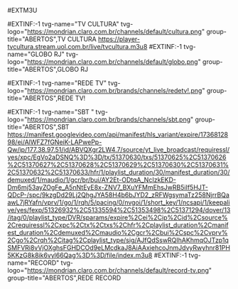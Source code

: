 #EXTM3U
 
#EXTINF:-1 tvg-name="TV CULTURA" tvg-logo="https://mondrian.claro.com.br/channels/default/cultura.png" group-title="ABERTOS",TV CULTURA
https://player-tvcultura.stream.uol.com.br/live/tvcultura.m3u8
#EXTINF:-1 tvg-name="GLOBO RJ" tvg-logo="https://mondrian.claro.com.br/channels/default/globo.png" group-title="ABERTOS",GLOBO RJ

#EXTINF:-1 tvg-name="REDE TV" tvg-logo="https://mondrian.claro.com.br/brands/channels/redetv!.png" group-title="ABERTOS",REDE TV!

#EXTINF:-1 tvg-name="SBT " tvg-logo="https://mondrian.claro.com.br/brands/channels/sbt.png" group-title="ABERTOS",SBT
https://manifest.googlevideo.com/api/manifest/hls_variant/expire/1736812898/ei/AlWFZ7fGNeiK-LAPwePp-Qw/ip/177.38.97.51/id/ABVQXgr2LW4.7/source/yt_live_broadcast/requiressl/yes/xpc/EgVo2aDSNQ%3D%3D/tx/51370630/txs/51370625%2C51370626%2C51370627%2C51370628%2C51370629%2C51370630%2C51370631%2C51370632%2C51370633/hfr/1/playlist_duration/30/manifest_duration/30/demuxed/1/maudio/1/gcr/br/bui/AY2Et-ODtqA_NcIzkEKD-Dm6mj53ayZOgFe_A5nNtEyE8x-ZNV7_BXuYFMmEhsJwRB5iIf5HJT-QDcP-/spc/9kzgDd29Lj2QhgJYA58H4b6bJYD2_zRFWgsymaTz258NjrrBQaawL7jRYafn/vprv/1/go/1/rqh/5/pacing/0/nvgoi/1/short_key/1/ncsapi/1/keepalive/yes/fexp/51326932%2C51335594%2C51353498%2C51371294/dover/13/itag/0/playlist_type/DVR/sparams/expire%2Cei%2Cip%2Cid%2Csource%2Crequiressl%2Cxpc%2Ctx%2Ctxs%2Chfr%2Cplaylist_duration%2Cmanifest_duration%2Cdemuxed%2Cmaudio%2Cgcr%2Cbui%2Cspc%2Cvprv%2Cgo%2Crqh%2Citag%2Cplaylist_type/sig/AJfQdSswRQIhAKhmqOJTzp1qSMFVRi8vVjOXghsFGHDCOd9eLMcdkaJ8AiAAxiehcoJnmJdvyRwyhnr81PH5KKzG8k8ik6vyl66Qag%3D%3D/file/index.m3u8
#EXTINF:-1 tvg-name="RECORD" tvg-logo="https://mondrian.claro.com.br/channels/default/record-tv.png" group-title="ABERTOS",REDE RECORD
